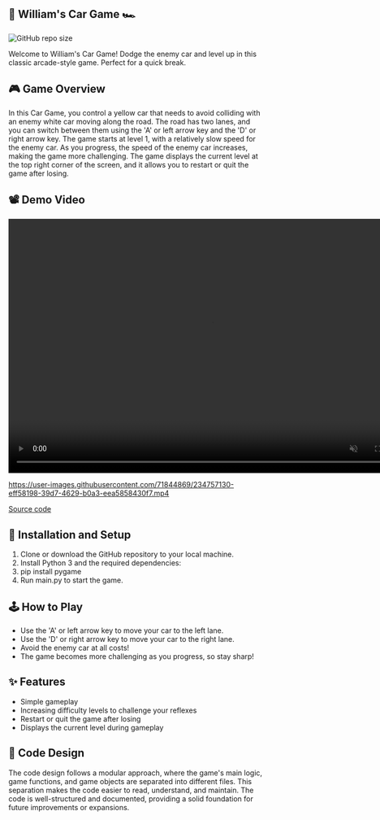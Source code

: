 ## :red_car: William's Car Game 🏎️

![GitHub repo size](https://img.shields.io/github/repo-size/JanWilliamHaug/FirstGamePyGame?style=flat-square)

Welcome to William's Car Game! Dodge the enemy car and level up in this classic arcade-style game. Perfect for a quick break.

## :video_game: Game Overview

In this Car Game, you control a yellow car that needs to avoid colliding with an enemy white car moving along the road. The road has two lanes, and you can switch between them using the 'A' or left arrow key and the 'D' or right arrow key. The game starts at level 1, with a relatively slow speed for the enemy car. As you progress, the speed of the enemy car increases, making the game more challenging. The game displays the current level at the top right corner of the screen, and it allows you to restart or quit the game after losing.

## :film_projector: Demo Video

<video controls="" width="800" height="500" muted="" loop="" autoplay="">
<source src="https://user-images.githubusercontent.com/71844869/234753253-e46dce89-da65-477e-91cf-7e462f7b9e1b.mp4" type="video/mp4">
</video>

https://user-images.githubusercontent.com/71844869/234757130-eff58198-39d7-4629-b0a3-eea5858430f7.mp4

[Source code](https://github.com/JanWilliamHaug/FirstGamePyGame "Source code")

## :wrench: Installation and Setup

1. Clone or download the GitHub repository to your local machine.
2. Install Python 3 and the required dependencies:
3. pip install pygame
4. Run main.py to start the game.

## :joystick: How to Play

* Use the 'A' or left arrow key to move your car to the left lane.
* Use the 'D' or right arrow key to move your car to the right lane.
* Avoid the enemy car at all costs!
* The game becomes more challenging as you progress, so stay sharp!

## :sparkles: Features

* Simple gameplay
* Increasing difficulty levels to challenge your reflexes
* Restart or quit the game after losing
* Displays the current level during gameplay

## :bookmark_tabs: Code Design

The code design follows a modular approach, where the game's main logic, game functions, and game objects are separated into different files. This separation makes the code easier to read, understand, and maintain. The code is well-structured and documented, providing a solid foundation for future improvements or expansions.
